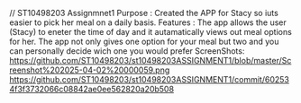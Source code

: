 // ST10498203 Assignmnet1
Purpose : Created the APP for Stacy so iuts easier to pick her meal on a daily basis.
Features : The app allows the user (Stacy) to eneter the time of day and it autamatically views out meal options for her. The app not only gives one option for your meal but two and you can personally decide wich one you would prefer
ScreenShots:
https://github.com/ST10498203/st10498203ASSIGNMENT1/blob/master/Screenshot%202025-04-02%20000059.png
https://github.com/ST10498203/st10498203ASSIGNMENT1/commit/602534f3f3732066c08842ae0ee562820a20b508
